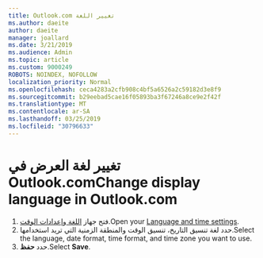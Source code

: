 ```yaml
---
title: Outlook.com تغيير اللغة
ms.author: daeite
author: daeite
manager: joallard
ms.date: 3/21/2019
ms.audience: Admin
ms.topic: article
ms.custom: 9000249
ROBOTS: NOINDEX, NOFOLLOW
localization_priority: Normal
ms.openlocfilehash: ceca4283a2cfb908c4bf5a6526a2c59182d3e8f9
ms.sourcegitcommit: b29eebad5cae16f05893ba3f67246a8ce9e2f42f
ms.translationtype: MT
ms.contentlocale: ar-SA
ms.lasthandoff: 03/25/2019
ms.locfileid: "30796633"
---
```

# <a name="change-display-language-in-outlookcom"></a><span data-ttu-id="4c819-102">تغيير لغة العرض في Outlook.com</span><span class="sxs-lookup"><span data-stu-id="4c819-102">Change display language in Outlook.com</span></span>

1. <span data-ttu-id="4c819-103">فتح جهاز [اللغة وإعدادات الوقت](https://go.microsoft.com/fwlink/?linkid=2085505).</span><span class="sxs-lookup"><span data-stu-id="4c819-103">Open your [Language and time settings](https://go.microsoft.com/fwlink/?linkid=2085505).</span></span>
1. <span data-ttu-id="4c819-104">حدد لغة تنسيق التاريخ، تنسيق الوقت والمنطقة الزمنية التي تريد استخدامها.</span><span class="sxs-lookup"><span data-stu-id="4c819-104">Select the language, date format, time format, and time zone you want to use.</span></span>
1. <span data-ttu-id="4c819-105">حدد **حفظ**.</span><span class="sxs-lookup"><span data-stu-id="4c819-105">Select **Save**.</span></span>